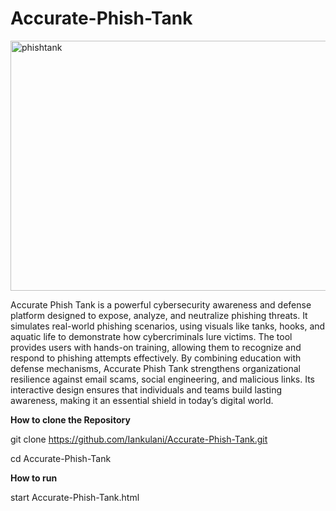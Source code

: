 # Accurate-Phish-Tank

<img width="1536" height="400" alt="phishtank" src="https://github.com/user-attachments/assets/bdbe2ea3-c5e6-4e66-92ad-9799001c7ae4" />

Accurate Phish Tank is a powerful cybersecurity awareness and defense platform designed to expose, analyze, and neutralize phishing threats.
It simulates real-world phishing scenarios, using visuals like tanks, hooks, and aquatic life to demonstrate how cybercriminals lure victims. 
The tool provides users with hands-on training, allowing them to recognize and respond to phishing attempts effectively. 
By combining education with defense mechanisms, Accurate Phish Tank strengthens organizational resilience against email scams, social engineering, and malicious links. 
Its interactive design ensures that individuals and teams build lasting awareness, making it an essential shield in today’s digital world.

**How to clone the Repository**

git clone https://github.com/Iankulani/Accurate-Phish-Tank.git

cd Accurate-Phish-Tank

**How to run**

start Accurate-Phish-Tank.html
